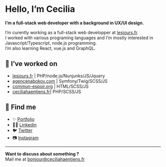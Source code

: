 # Hello, I’m Cecilia

**I’m a full-stack web developer with a background in UX/UI design.**

I’m curently working as a full-stack web developper at [lesjours.fr](https://lesjours.fr).<br>
I worked with various programing languages and I’m mostly interested in Javascript/Typescript, node.js programming.<br>
I’m also learning React, vue.js and GraphQL.

## 👀 I’ve worked on

- [lesjours.fr](https://lesjours.fr) | PHP/node.js/Nunjunks/JS/Jquery
- [agencenabokov.com](https://agencenabokov.com/) | Symfony/Twig/SCSS/JS
- [commun-espoir.org](http://commun-espoir.org/) | HTML/SCSS/JS
- [ceciliahaentjens.fr](https://ceciliahentjens.fr/)| PHP/SCSS/JS

## 💌 Find me

- ✨ [Portfolio](https://ceciliahaentjens.fr/)
- 👩‍💻 [Linkedin](https://www.linkedin.com/in/cecilia-haentjens/)
- 🐦 [Twitter](https://twitter.com/ceciliahntjens)
- 📷 [Instagram](https://www.instagram.com/ceciliahaentjens/)

---

**Want to discuss about something ?**<br>
Mail me at [bonjour@ceciliahaentjens.fr](mailto:bonjour@ceciliahaentjens.fr)
